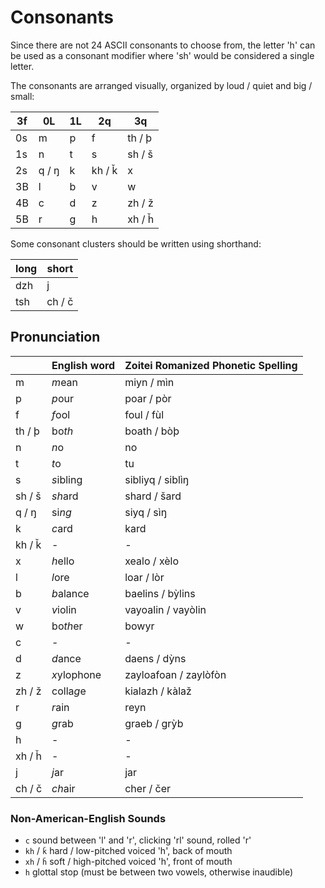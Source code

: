 # Consonants

Since there are not 24 ASCII consonants to choose from, the letter 'h' can be
used as a consonant modifier where 'sh' would be considered a single letter.

The consonants are arranged visually, organized by loud / quiet and big / small:

| 3f | 0L    | 1L | 2q     | 3q     | 
|----|-------|----|--------|--------|
| 0s | m     | p  | f      | th / þ |
| 1s | n     | t  | s      | sh / š |
| 2s | q / ŋ | k  | kh / ǩ | x      |
| 3B | l     | b  | v      | w      |
| 4B | c     | d  | z      | zh / ž |
| 5B | r     | g  | h      | xh / ȟ |

Some consonant clusters should be written using shorthand:

| long | short  |
|------|--------|
| dzh  | j      |
| tsh  | ch / č |

## Pronunciation

|        | English word | Zoitei Romanized Phonetic Spelling |
|--------|--------------|------------------------------------|
| m      | *m*ean       | miyn / mìn                         |
| p      | *p*our       | poar / pòr                         |
| f      | *f*ool       | foul / fùl                         |
| th / þ | bo*th*       | boath / bòþ                        |
| n      | *n*o         | no                                 |
| t      | *t*o         | tu                                 |
| s      | *s*ibling    | sibliyq / siblìŋ                   |
| sh / š | *sh*ard      | shard / šard                       |
| q / ŋ  | si*ng*       | siyq / sìŋ                         |
| k      | *c*ard       | kard                               |
| kh / ǩ | -            | -                                  |
| x      | *h*ello      | xealo / xèlo                       |
| l      | *l*ore       | loar / lòr                         |
| b      | *b*alance    | baelins / bỳlins                   |
| v      | *v*iolin     | vayoalin / vayòlin                 |
| w      | bo*th*er     | bowyr                              |
| c      | -            | -                                  |
| d      | *d*ance      | daens / dỳns                       |
| z      | *x*ylophone  | zayloafoan / zaylòfòn              |
| zh / ž | colla*g*e    | kialazh / kàlaž                    |
| r      | *r*ain       | reyn                               |
| g      | *g*rab       | graeb / grỳb                       |
| h      | -            | -                                  |
| xh / ȟ | -            | -                                  |
| j      | *j*ar        | jar                                |
| ch / č | *ch*air      | cher / čer                         |

### Non-American-English Sounds

 - `c` sound between 'l' and 'r', clicking 'rl' sound, rolled 'r'
 - `kh` / `ǩ` hard / low-pitched voiced 'h', back of mouth
 - `xh` / `ȟ` soft / high-pitched voiced 'h', front of mouth
 - `h` glottal stop (must be between two vowels, otherwise inaudible)
